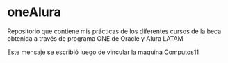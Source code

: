 # oneAlura
Repositorio que contiene mis prácticas de los diferentes cursos de la beca obtenida a través de programa ONE de Oracle y Alura LATAM

Este mensaje se escribió luego de vincular la maquina Computos11